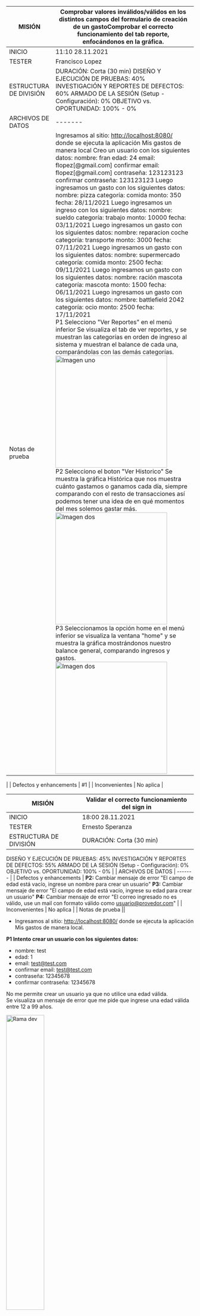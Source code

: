 | MISIÓN | Comprobar valores inválidos/válidos en los distintos campos del formulario de creación de un gastoComprobar el correcto funcionamiento del tab reporte, enfocándonos en la gráfica. |
| --- | --- |
| INICIO | 11:10 28.11.2021 |
| TESTER | Francisco Lopez |
| ESTRUCTURA DE DIVISIÓN | DURACIÓN: Corta (30 min) DISEÑO Y EJECUCIÓN DE PRUEBAS: 40% INVESTIGACIÓN Y REPORTES DE DEFECTOS: 60% ARMADO DE LA SESIÓN (Setup - Configuración): 0% OBJETIVO vs. OPORTUNIDAD: 100% - 0% |
| ARCHIVOS DE DATOS | ------- |
| Notas de prueba | Ingresamos al sitio: [http://localhost:8080/](http://localhost:8080/) donde se ejecuta la aplicación Mis gastos de manera local Creo un usuario con los siguientes datos: nombre: fran edad: 24 email: flopez[@gmail.com] confirmar email: flopez[@gmail.com] contraseña: 123123123 confirmar contraseña: 123123123 Luego ingresamos un gasto con los siguientes datos: nombre: pizza categoría: comida monto: 350 fecha: 28/11/2021 Luego ingresamos un ingreso con los siguientes datos: nombre: sueldo categoría: trabajo monto: 10000 fecha: 03/11/2021 Luego ingresamos un gasto con los siguientes datos: nombre: reparacion coche categoría: transporte monto: 3000 fecha: 07/11/2021 Luego ingresamos un gasto con los siguientes datos: nombre: supermercado categoría: comida monto: 2500 fecha: 09/11/2021 Luego ingresamos un gasto con los siguientes datos: nombre: ración mascota categoría: mascota monto: 1500 fecha: 06/11/2021 Luego ingresamos un gasto con los siguientes datos: nombre: battlefield 2042 categoría: ocio monto: 2500 fecha: 17/11/2021 <br> P1 Selecciono &quot;Ver Reportes&quot; en el menú inferior Se visualiza el tab de ver reportes, y se muestran las categorías en orden de ingreso al sistema y muestran el balance de cada una, comparándolas con las demás categorías.<br> <img src="https://i.imgur.com/y66QKmw.png" alt="Imagen uno" width="300"/> <br> P2 Selecciono el boton &quot;Ver Historico&quot; Se muestra la gráfica Histórica que nos muestra cuánto gastamos o ganamos cada día, siempre comparando con el resto de transacciones así podemos tener una idea de en qué momentos del mes solemos gastar más.<br> <img src="https://i.imgur.com/fvkeyZs.png" alt="Imagen dos" width="300"/> <br> P3 Seleccionamos la opción home en el menú inferior se visualiza la ventana &quot;home&quot; y se muestra la gráfica mostrándonos nuestro balance general, comparando ingresos y gastos.<br> <img src="https://i.imgur.com/0kL9zIA.png" alt="Imagen dos" width="300"/>
 |
| Defectos y enhancements | #1 |
| Inconvenientes | No aplica |



| MISIÓN | Validar el correcto funcionamiento del sign in |
| --- | --- |
| INICIO | 18:00 28.11.2021 |
| TESTER | Ernesto Speranza |
| ESTRUCTURA DE DIVISIÓN | DURACIÓN: Corta (30 min) 
DISEÑO Y EJECUCIÓN DE PRUEBAS: 45% 
INVESTIGACIÓN Y REPORTES DE DEFECTOS: 55% 
ARMADO DE LA SESIÓN (Setup - Configuración): 0% 
OBJETIVO vs. OPORTUNIDAD: 100% - 0% |
| ARCHIVOS DE DATOS | ------- |
| Defectos y enhancements | 
**P2:** Cambiar mensaje de error &quot;El campo de edad está vacío, ingrese un nombre para crear un usuario&quot; 
**P3:** Cambiar mensaje de error &quot;El campo de edad está vacío, ingrese su edad para crear un usuario&quot; 
**P4:** Cambiar mensaje de error &quot;El correo ingresado no es válido, use un mail con formato válido como usuario@provedor.com&quot;
 |
| Inconvenientes | No aplica |
| Notas de prueba ||

- Ingresamos al sitio: [http://localhost:8080/](http://localhost:8080/) donde se ejecuta la aplicación Mis gastos de manera local.

**P1 Intento crear un usuario con los siguientes datos:** 
- nombre: test 
- edad: 1 
- email: test@test.com 
- confirmar email: test@test.com
- contraseña: 12345678 
- confirmar contraseña: 12345678

 No me permite crear un usuario ya que no utilice una edad válida.  
 Se visualiza un mensaje de error que me pide que ingrese una edad válida entre 12 a 99 años. 

<img width="45%" alt="Rama dev" src="../assets/testing-exploratorio/test1.png">
 
 **P2 Intento crear un usuario con los siguientes datos:** 
 - nombre: (omito ingresar el nombre) 
 - edad: 1 
 - mail: test@test.com 
 - confirmar email: test@test.com 
 - contraseña: 12345678 
 - confirmar contraseña: 12345678 

No me permite crear un usuario ya que no complete el nombre. 

 Se visualiza un mensaje de error que dice que el nombre ingresado no es válido. 
 Sugerencia: mejorar el mensaje de error. 

<img width="45%" alt="Rama dev" src="../assets/testing-exploratorio/test2.png">
 
 **P3 Intento crear un usuario con los siguientes datos:** 
 - nombre: test 
 - edad: (omitio ingresar edad) 
 - email: test@test.com 
 - confirmar email: test@test.com 
 - contraseña: 12345678 
 - confirmar contraseña: 12345678 

 No me permite crear un usuario ya que no ingrese una edad. 

 Se visualiza un mensaje de error que me pide que ingrese una edad válida entre 12 a 99 años.

Sugerencia: Sugerencia: mejorar el mensaje de error. 
 
<img width="45%" alt="Rama dev" src="../assets/testing-exploratorio/test3.png">

**P4 Intento crear un usuario con los siguientes datos:** 
- nombre: test 
- edad: 76 
- email: testtest.com 
- confirmar email: test@test.com 
- contraseña: 12345678 
- confirmar contraseña: 12345678 

No me permite crear un usuario ya que no ingrese un formato de mail válido. 
Se visualiza un mensaje de error que me pide que ingrese un correo electrónico válido.

<img width="45%" alt="Rama dev" src="../assets/testing-exploratorio/test4.png">

**P5 Intento crear un usuario con los siguientes datos:** 
- nombre: test 
- edad: 76 
- email: test@test.com 
- confirmar email: test@test.com 
- contraseña: 12345678 
- confirmar contraseña: 12345678 

Utilizo 2 mails distintos 

No me permite crear un usuario ya que no ingrese dos mails que coincidan. 
Recibo un mensaje de error, los mails no coinciden por favor intenta de nuevo. 

<img width="45%" alt="Rama dev" src="../assets/testing-exploratorio/test5.png">


**P6 Intento crear un usuario con los siguientes datos:** 
Se visualiza un mensaje de error que dice que los mails no coinciden. 
- nombre: test 
- edad: 76 
- email: test@test.com 
- confirmar email: test@test.com 
- contraseña: 12345678 
- confirmar contraseña: 12345678 

Busco ingresar letras en el campo de la edad La plataforma no me lo permite. 

**P7 Intento crear un usuario con los siguientes datos:** 

Se visualiza un mensaje de error que dice que los mails no coinciden. 
- nombre: test 
- edad: 76 
- email: test@test.com 
- confirmar email: test@test.com 
- contraseña: 12345678 
- confirmar contraseña: 12345679 

Busco ingresar dos contraseñas distintas 
No me permite crear un usuario ya que no ingrese dos contraseñas que coincidan. 
Recibo un mensaje de error, las contraseñas no coinciden por favor intenta de nuevo. 

<img width="45%" alt="Rama dev" src="../assets/testing-exploratorio/test6.png">

**P8 Intento crear un usuario con los siguientes datos:** 

Se visualiza un mensaje de error que dice que los mails no coinciden. 
- nombre: test 
- edad: 76 
- email: test@test.com 
- confirmar email: test@test.com 
- contraseña: 12345678 
- confirmar contraseña: 12345678 

Intento ingresar un usuario con todos los requerimientos necesarios. 
El usuario se crea de forma exitosa, cambia la vista y veo mi perfil vacío en la home.

<img width="45%" alt="Rama dev" src="../assets/testing-exploratorio/test7.png">

